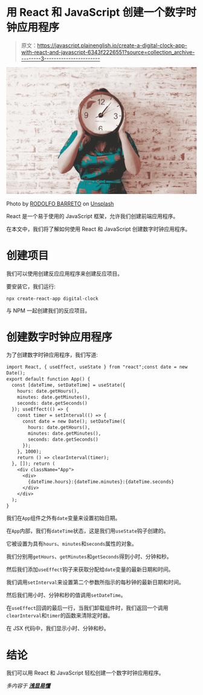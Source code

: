 # 用 React 和 JavaScript 创建一个数字时钟应用程序

> 原文：<https://javascript.plainenglish.io/create-a-digital-clock-app-with-react-and-javascript-6343f2226551?source=collection_archive---------3----------------------->

![](img/7097bf865f47ae119c83456b99acca51.png)

Photo by [RODOLFO BARRETO](https://unsplash.com/@rodolfobarreto?utm_source=medium&utm_medium=referral) on [Unsplash](https://unsplash.com?utm_source=medium&utm_medium=referral)

React 是一个易于使用的 JavaScript 框架，允许我们创建前端应用程序。

在本文中，我们将了解如何使用 React 和 JavaScript 创建数字时钟应用程序。

# 创建项目

我们可以使用创建反应应用程序来创建反应项目。

要安装它，我们运行:

```
npx create-react-app digital-clock
```

与 NPM 一起创建我们的反应项目。

# 创建数字时钟应用程序

为了创建数字时钟应用程序，我们写道:

```
import React, { useEffect, useState } from "react";const date = new Date();
export default function App() {
  const [dateTime, setDateTime] = useState({
    hours: date.getHours(),
    minutes: date.getMinutes(),
    seconds: date.getSeconds()
  }); useEffect(() => {
    const timer = setInterval(() => {
      const date = new Date(); setDateTime({
        hours: date.getHours(),
        minutes: date.getMinutes(),
        seconds: date.getSeconds()
      });
    }, 1000);
    return () => clearInterval(timer);
  }, []); return (
    <div className="App">
      <div>
        {dateTime.hours}:{dateTime.minutes}:{dateTime.seconds}
      </div>
    </div>
  );
}
```

我们在`App`组件之外有`date`变量来设置初始日期。

在`App`内部，我们有`dateTime`状态，这是我们用`useState`钩子创建的。

它被设置为具有`hours`、`minutes`和`seconds`属性的对象。

我们分别用`getHours`、`getMinutes`和`getSeconds`得到小时、分钟和秒。

然后我们添加`useEffect`钩子来获取分配给`date`变量的最新日期和时间。

我们调用`setInterval`来设置第二个参数所指示的每秒钟的最新日期和时间。

然后我们用小时、分钟和秒的值调用`setDateTime`。

在`useEffect`回调的最后一行，当我们卸载组件时，我们返回一个调用`clearInterval`和`timer`的函数来清除定时器。

在 JSX 代码中，我们显示小时、分钟和秒。

# 结论

我们可以用 React 和 JavaScript 轻松创建一个数字时钟应用程序。

*多内容于* [***浅显易懂***](http://plainenglish.io)